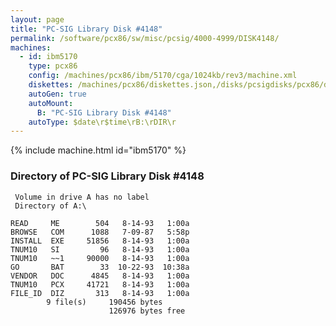 ```yaml
---
layout: page
title: "PC-SIG Library Disk #4148"
permalink: /software/pcx86/sw/misc/pcsig/4000-4999/DISK4148/
machines:
  - id: ibm5170
    type: pcx86
    config: /machines/pcx86/ibm/5170/cga/1024kb/rev3/machine.xml
    diskettes: /machines/pcx86/diskettes.json,/disks/pcsigdisks/pcx86/diskettes.json
    autoGen: true
    autoMount:
      B: "PC-SIG Library Disk #4148"
    autoType: $date\r$time\rB:\rDIR\r
---
```


{% include machine.html id="ibm5170" %}

### Directory of PC-SIG Library Disk #4148

     Volume in drive A has no label
     Directory of A:\

    READ     ME        504   8-14-93   1:00a
    BROWSE   COM      1088   7-09-87   5:58p
    INSTALL  EXE     51856   8-14-93   1:00a
    TNUM10   SI         96   8-14-93   1:00a
    TNUM10   ~~1     90000   8-14-93   1:00a
    GO       BAT        33  10-22-93  10:38a
    VENDOR   DOC      4845   8-14-93   1:00a
    TNUM10   PCX     41721   8-14-93   1:00a
    FILE_ID  DIZ       313   8-14-93   1:00a
            9 file(s)     190456 bytes
                          126976 bytes free
